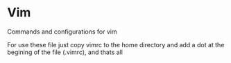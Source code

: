 # Vim
Commands and configurations for vim

For use these file just copy vimrc to the home directory and add a dot at the begining of the file (.vimrc), and thats all
